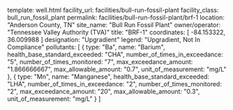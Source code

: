 template: well.html
facility_url: facilities/bull-run-fossil-plant
facility_class: bull_run_fossil_plant
permalink: facilities/bull-run-fossil-plant/brf-1
location: "Anderson County, TN"
site_name: "Bull Run Fossil Plant"
owner/operator: "Tennessee Valley Authority (TVA)"
title: "BRF-1"
coordinates: [
  -84.153322,
  36.009988
]
designation: "Upgradient"
legend: "Upgradient, Not In Compliance"
pollutants: [
  {
  type: "Ba",
  name: "Barium",
  health_base_standard_exceeded: "CHA",
  number_of_times_in_exceedance: "5",
  number_of_times_monitored: "7",
  max_exceedance_amount: "1.866666667",
  max_allowable_amount: "0.7",
  unit_of_measurement: "mg/L"
  },
  {
  type: "Mn",
  name: "Manganese",
  health_base_standard_exceeded: "LHA",
  number_of_times_in_exceedance: "2",
  number_of_times_monitored: "2",
  max_exceedance_amount: "20",
  max_allowable_amount: "0.3",
  unit_of_measurement: "mg/L"
  }
]
